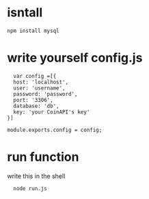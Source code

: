 # isntall
  ```
  npm install mysql
  ```

# write yourself config.js
  ```
    var config =[{     
    host: 'localhost',       
    user: 'username',              
    password: 'password',       
    port: '3306',                   
    database: 'db',
    key: 'your CoinAPI's key'
  }]

  module.exports.config = config;
  ```

# run function
  write this in the shell
  ```
    node run.js
  ```